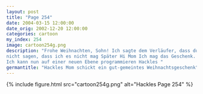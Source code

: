 ```yaml
---
layout: post
title: "Page 254"
date: 2004-03-15 12:00:00
date_orig: 2002-12-20 12:00:00
categories: cartoon
my_index: 254
image: cartoon254g.png
description: "Frohe Weihnachten, Sohn! Ich sagte dem Verläufer, dass du ein Programmierer bist und er meinte du würdest das Geschenk lieben In Liebe Mom Mein Gott! Visual Fox Pro Was soll ich denn damit machen Ich benutz doch kein Windows Ich kann Mom aber
nicht sagen, dass ich es nicht mag Später Hi Mom Ich mag das Geschenk.
Ich kann nun auf einer neuen Ebene programmieren Hackles "
germantitle: "Hackles Mom schickt ein gut-gemeintes Weihnachtsgeschenk"
---
```


{% include figure.html src="cartoon254g.png" alt="Hackles Page 254"  %}
